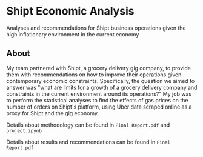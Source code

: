 # Shipt Economic Analysis
Analyses and recommendations for Shipt business operations given the high inflationary environment in the current economy

## About

My team partnered with Shipt, a grocery delivery gig company, to provide them with recommendations on how to improve their operations given contemporary economic constraints. Specifically, the question we aimed to answer was "what are limits for a growth of a grocery delivery company and constraints in the current environment around its operations?" My job was to perform the statistical analyses to find the effects of gas prices on the number of orders on Shipt's platform, using Uber data scraped online as a proxy for Shipt and the gig economy.

Details about methodology can be found in `Final Report.pdf` and `project.ipynb`

Details about results and recommendations can be found in `Final Report.pdf`
